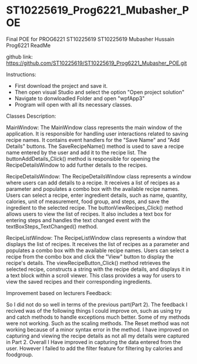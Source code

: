# ST10225619_Prog6221_Mubasher_POE
Final POE for PROG6221 ST10225619
ST10225619
Mubasher Hussain
Prog6221
ReadMe

github link: https://github.com/ST10225619/ST10225619_Prog6221_Mubasher_POE.git

Instructions:
- First download the project and save it.
- Then open visual Studio and select the option "Open project solution"
- Navigate to donwloadled Folder and open "wpfApp3"
- Program will open with all its necessary classes.

Classes Description:

MainWindow:
The MainWindow class represents the main window of the application. It is responsible for handling user interactions related to saving recipe names. It contains event handlers for the "Save Name" and "Add Details" buttons. The SaveRecipeName() method is used to save a recipe name entered by the user and add it to the recipe list. The buttonAddDetails_Click() method is responsible for opening the RecipeDetailsWindow to add further details to the recipes.

RecipeDetailsWindow:
The RecipeDetailsWindow class represents a window where users can add details to a recipe. It receives a list of recipes as a parameter and populates a combo box with the available recipe names. Users can select a recipe, enter ingredient details, such as name, quantity, calories, unit of measurement, food group, and steps, and save the ingredient to the selected recipe. The buttonViewRecipes_Click() method allows users to view the list of recipes. It also includes a text box for entering steps and handles the text changed event with the textBoxSteps_TextChanged() method.

RecipeListWindow:
The RecipeListWindow class represents a window that displays the list of recipes. It receives the list of recipes as a parameter and populates a combo box with the available recipe names. Users can select a recipe from the combo box and click the "View" button to display the recipe's details. The viewRecipeButton_Click() method retrieves the selected recipe, constructs a string with the recipe details, and displays it in a text block within a scroll viewer. This class provides a way for users to view the saved recipes and their corresponding ingredients.


Improvement based on lecturers Feedback:

So I did not do so well in terms of the previous part(Part 2). The feedback I recived was of the following things I could improve on, such as using try and catch methods to handle exceptions much better. Some of my methods were not working. Such as the scaling methods. The Reset method was not working because of a minor syntax error in the method. I have improved on capturing and viewing the recipe details as not all my details were captured in Part 2. Overall I Have improved in capturing the data entered from the user. However I failed to add the filter feature for filtering by calories and foodgroup.

